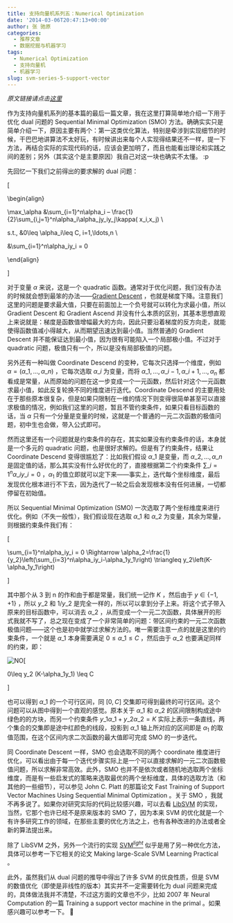 ```yaml
---
title: 支持向量机系列五：Numerical Optimization
date: '2014-03-06T20:47:13+00:00'
author: 张 驰原
categories:
  - 推荐文章
  - 数据挖掘与机器学习
tags:
  - Numerical Optimization
  - 支持向量机
  - 机器学习
slug: svm-series-5-support-vector
---
```


_原文链接请点击<a href="http://blog.pluskid.org/?p=696" target="_blank">这里</a>_

作为支持向量机系列的基本篇的最后一篇文章，我在这里打算简单地介绍一下用于优化 dual 问题的 Sequential Minimal Optimization (SMO) 方法。确确实实只是简单介绍一下，原因主要有两个：第一这类优化算法，特别是牵涉到实现细节的时候，干巴巴地讲算法不太好玩，有时候讲出来每个人实现得结果还不一样，提一下方法，再结合实际的实现代码的话，应该会更加明了，而且也能看出理论和实践之间的差别；另外（其实这个是主要原因）我自己对这一块也确实不太懂。 :p

<!--more-->先回忆一下我们之前得出的要求解的 dual 问题：

\[
  
\begin{align}
  
\max\_\alpha &\sum\_{i=1}^n\alpha\_i &#8211; \frac{1}{2}\sum\_{i,j=1}^n\alpha\_i\alpha\_jy\_iy\_j\kappa( x\_i,x\_j) \\
  
s.t., &0\leq \alpha_i\leq C, i=1,\ldots,n \\
  
&\sum\_{i=1}^n\alpha\_iy_i = 0
  
\end{align}
  
\]

对于变量 $\alpha$ 来说，这是一个 quadratic 函数。通常对于优化问题，我们没有办法的时候就会想到最笨的办法——[Gradient Descent](http://en.wikipedia.org/wiki/Gradient_descent) ，也就是梯度下降。注意我们这里的问题是要求最大值，只要在前面加上一个负号就可以转化为求最小值，所以 Gradient Descent 和 Gradient Ascend 并没有什么本质的区别，其基本思想直观上来说就是：梯度是函数值增幅最大的方向，因此只要沿着梯度的反方向走，就能使得函数值减小得越大，从而期望迅速达到最小值。当然普通的 Gradient Descent 并不能保证达到最小值，因为很有可能陷入一个局部极小值。不过对于 quadratic 问题，极值只有一个，所以是没有局部极值的问题。

另外还有一种叫做 Coordinate Descend 的变种，它每次只选择一个维度，例如 $\alpha=(\alpha\_1,\ldots,\alpha\_n)$ ，它每次选取 $\alpha\_i$ 为变量，而将 $\alpha\_1,\ldots,\alpha\_{i-1},\alpha\_{i+1},\ldots,\alpha_n$ 都看成是常量，从而原始的问题在这一步变成一个一元函数，然后针对这个一元函数求最小值，如此反复轮换不同的维度进行迭代。Coordinate Descend 的主要用处在于那些原本很复杂，但是如果只限制在一维的情况下则变得很简单甚至可以直接求极值的情况，例如我们这里的问题，暂且不管约束条件，如果只看目标函数的话，当 $\alpha$ 只有一个分量是变量的时候，这就是一个普通的一元二次函数的极值问题，初中生也会做，带入公式即可。

然而这里还有一个问题就是约束条件的存在，其实如果没有约束条件的话，本身就是一个多元的 quadratic 问题，也是很好求解的。但是有了约束条件，结果让 Coordinate Descend 变得很尴尬了：比如我们假设 $\alpha\_1$ 是变量，而 $\alpha\_2,\ldots,\alpha\_n$ 是固定值的话，那么其实没有什么好优化的了，直接根据第二个约束条件 $\sum\_{i=1}^n\alpha\_iy\_i = 0$ ，$\alpha_1$ 的值立即就可以定下来——事实上，迭代每个坐标维度，最后发现优化根本进行不下去，因为迭代了一轮之后会发现根本没有任何进展，一切都停留在初始值。

所以 Sequential Minimal Optimization (SMO) 一次选取了两个坐标维度来进行优化。例如（不失一般性），我们假设现在选取 $\alpha\_1$ 和 $\alpha\_2$ 为变量，其余为常量，则根据约束条件我们有：

\[
  
\sum\_{i=1}^n\alpha\_iy\_i = 0 \Rightarrow \alpha\_2=\frac{1}{y\_2}\left(\sum\_{i=3}^n\alpha\_iy\_i-\alpha\_1y\_1\right) \triangleq y\_2\left(K-\alpha\_1y_1\right)
  
\]

其中那个从 3 到 n 的作和由于都是常量，我们统一记作 $K$ ，然后由于 $y\in\{-1,+1\}$ ，所以 $y\_2$ 和 $1/y\_2$ 是完全一样的，所以可以拿到分子上来。将这个式子带入原来的目标函数中，可以消去 $\alpha\_2$ ，从而变成一个一元二次函数，具体展开的形式我就不写了，总之现在变成了一个非常简单的问题：带区间约束的一元二次函数极值问题——这个也是初中就学过求解方法的。唯一需要注意一点的就是这里的约束条件，一个就是 $\alpha\_1$ 本身需要满足 $0\leq\alpha\_1\leq C$ ，然后由于 $\alpha\_2$ 也要满足同样的约束，即：
  
![NO](https://cos.name/wp-content/uploads/2014/03/NO.png)\[
  
0\leq y\_2 (K-\alpha\_1y_1) \leq C
  
\]

也可以得到 $\alpha\_1$ 的一个可行区间，同 $[0,C]$ 交集即可得到最终的可行区间。这个问题可以从图中得到一个直观的感觉。原本关于 $\alpha\_1$ 和 $\alpha\_2$ 的区间限制构成途中绿色的的方块，而另一个约束条件 $y\_1\alpha\_1 + y\_2\alpha\_2 = K$ 实际上表示一条直线，两个集合的交集即是途中红颜色的线段，投影到 $\alpha\_1$ 轴上所对应的区间即是 $\alpha_1$ 的取值范围，在这个区间内求二次函数的最大值即可完成 SMO 的一步迭代。

同 Coordinate Descent 一样，SMO 也会选取不同的两个 coordinate 维度进行优化，可以看出由于每一个迭代步骤实际上是一个可以直接求解的一元二次函数极值问题，所以求解非常高效。此外，SMO 也并不是依次或者随机地选取两个坐标维度，而是有一些启发式的策略来选取最优的两个坐标维度，具体的选取方法（和其他的一些细节），可以参见 John C. Platt 的那篇论文 Fast Training of Support Vector Machines Using Sequential Minimal Optimization 。关于 SMO ，我就不再多说了。如果你对研究实际的代码比较感兴趣，可以去看 [LibSVM](http://www.csie.ntu.edu.tw/~cjlin/libsvm/) 的实现，当然，它那个也许已经不是原来版本的 SMO 了，因为本来 SVM 的优化就是一个有许多研究工作的领域，在那些主要的优化方法之上，也有各种改进的办法或者全新的算法提出来。

除了 LibSVM 之外，另外一个流行的实现 [SVM<sup><i>light</i></sup>](http://svmlight.joachims.org/) 似乎是用了另一种优化方法，具体可以参考一下它相关的论文 Making large-Scale SVM Learning Practical 。

此外，虽然我们从 dual 问题的推导中得出了许多 SVM 的优良性质，但是 SVM 的数值优化（即使是非线性的版本）其实并不一定需要转化为 dual 问题来完成的，具体做法我并不清楚，不过这方面的文章也不少，比如 2007 年 Neural Computation 的一篇 Training a support vector machine in the primal 。如果感兴趣可以参考一下。 🙂
